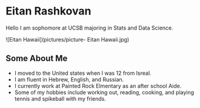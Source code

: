 # Eitan Rashkovan
Hello I am sophomore at UCSB majoring in Stats and Data Science.
 
![Eitan Hawaii](pictures/picture- Eitan Hawaii.jpg)

## Some About Me
- I moved to the United states when I was 12 from Isreal.
- I am fluent in Hebrew, English, and Russian.
- I currently work at Painted Rock Elmentary as an after school Aide.
- Some of my hobbies include working out, reading, cooking, and playing tennis and spikeball with my friends.
